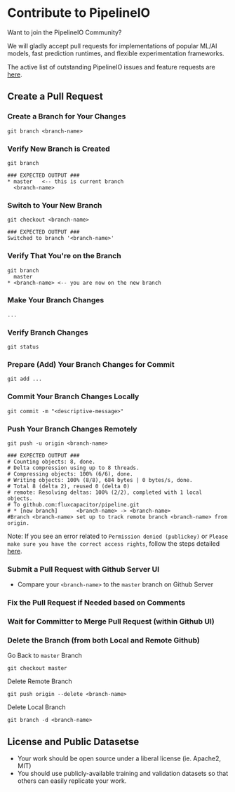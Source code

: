 # Contribute to PipelineIO
Want to join the PipelineIO Community?  

We will gladly accept pull requests for implementations of popular ML/AI models, fast prediction runtimes, and flexible experimentation frameworks.

The active list of outstanding PipelineIO issues and feature requests are [here](https://github.com/fluxcapacitor/pipeline/issues).

## Create a Pull Request
### Create a Branch for Your Changes
```
git branch <branch-name>
```

### Verify New Branch is Created
```
git branch

### EXPECTED OUTPUT ###
* master   <-- this is current branch
  <branch-name>
```

### Switch to Your New Branch
```
git checkout <branch-name>

### EXPECTED OUTPUT ###
Switched to branch '<branch-name>'
```

### Verify That You're on the Branch
```
git branch
  master
* <branch-name> <-- you are now on the new branch
```

### Make Your Branch Changes
```
...
```

### Verify Branch Changes
```
git status
```

### Prepare (Add) Your Branch Changes for Commit
```
git add ...
```

### Commit Your Branch Changes Locally
```
git commit -m "<descriptive-message>"
```

### Push Your Branch Changes Remotely
```
git push -u origin <branch-name>

### EXPECTED OUTPUT ###
# Counting objects: 8, done.
# Delta compression using up to 8 threads.
# Compressing objects: 100% (6/6), done.
# Writing objects: 100% (8/8), 684 bytes | 0 bytes/s, done.
# Total 8 (delta 2), reused 0 (delta 0)
# remote: Resolving deltas: 100% (2/2), completed with 1 local objects.
# To github.com:fluxcapacitor/pipeline.git
# * [new branch]      <branch-name> -> <branch-name>
#Branch <branch-name> set up to track remote branch <branch-name> from origin.
```
Note:  If you see an error related to `Permission denied (publickey)` or `Please make sure you have the correct access rights`, follow the steps detailed [here](Github-Notes#start-your-ssh-authentication-agent).

### Submit a Pull Request with Github Server UI
* Compare your `<branch-name>` to the `master` branch on Github Server

### Fix the Pull Request if Needed based on Comments

### Wait for Committer to Merge Pull Request (within Github UI)

### Delete the Branch (from both Local and Remote Github)
Go Back to `master` Branch
```
git checkout master
```

Delete Remote Branch
```
git push origin --delete <branch-name>
```

Delete Local Branch
```
git branch -d <branch-name>
```
 
## License and Public Datasetse 
- Your work should be open source under a liberal license (ie. Apache2, MIT)
- You should use publicly-available training and validation datasets so that others can easily replicate your work.
